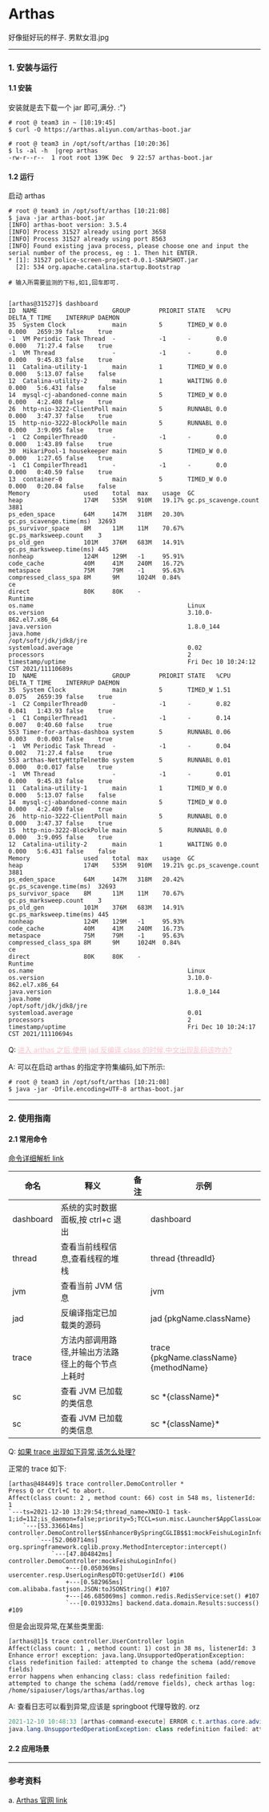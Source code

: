 # Arthas

好像挺好玩的样子. 男默女泪.jpg

---

### 1. 安装与运行

#### 1.1 安装

安装就是去下载一个 jar 即可,满分. :"}

```shell
# root @ team3 in ~ [10:19:45]
$ curl -O https://arthas.aliyun.com/arthas-boot.jar

# root @ team3 in /opt/soft/arthas [10:20:36]
$ ls -al -h  |grep arthas
-rw-r--r--  1 root root 139K Dec  9 22:57 arthas-boot.jar
```

#### 1.2 运行

启动 arthas

```shell
# root @ team3 in /opt/soft/arthas [10:21:08]
$ java -jar arthas-boot.jar
[INFO] arthas-boot version: 3.5.4
[INFO] Process 31527 already using port 3658
[INFO] Process 31527 already using port 8563
[INFO] Found existing java process, please choose one and input the serial number of the process, eg : 1. Then hit ENTER.
* [1]: 31527 police-screen-project-0.0.1-SNAPSHOT.jar
  [2]: 534 org.apache.catalina.startup.Bootstrap

# 输入所需要监测的下标,如1,回车即可.


[arthas@31527]$ dashboard
ID  NAME                     GROUP        PRIORIT STATE   %CPU     DELTA_T TIME    INTERRUP DAEMON
35  System Clock             main         5       TIMED_W 0.0      0.000   2659:39 false    true
-1  VM Periodic Task Thread  -            -1      -       0.0      0.000   71:27.4 false    true
-1  VM Thread                -            -1      -       0.0      0.000   9:45.83 false    true
11  Catalina-utility-1       main         1       TIMED_W 0.0      0.000   5:13.07 false    false
12  Catalina-utility-2       main         1       WAITING 0.0      0.000   5:6.431 false    false
14  mysql-cj-abandoned-conne main         5       TIMED_W 0.0      0.000   4:2.408 false    true
26  http-nio-3222-ClientPoll main         5       RUNNABL 0.0      0.000   3:47.37 false    true
15  http-nio-3222-BlockPolle main         5       RUNNABL 0.0      0.000   3:9.095 false    true
-1  C2 CompilerThread0       -            -1      -       0.0      0.000   1:43.89 false    true
30  HikariPool-1 housekeeper main         5       TIMED_W 0.0      0.000   1:27.65 false    true
-1  C1 CompilerThread1       -            -1      -       0.0      0.000   0:40.59 false    true
13  container-0              main         5       TIMED_W 0.0      0.000   0:20.84 false    false
Memory               used    total  max    usage  GC
heap                 174M    535M   910M   19.17% gc.ps_scavenge.count     3881
ps_eden_space        64M     147M   318M   20.30% gc.ps_scavenge.time(ms)  32693
ps_survivor_space    8M      11M    11M    70.67% gc.ps_marksweep.count    3
ps_old_gen           101M    376M   683M   14.91% gc.ps_marksweep.time(ms) 445
nonheap              124M    129M   -1     95.91%
code_cache           40M     41M    240M   16.72%
metaspace            75M     79M    -1     95.63%
compressed_class_spa 8M      9M     1024M  0.84%
ce
direct               80K     80K    -
Runtime
os.name                                           Linux
os.version                                        3.10.0-862.el7.x86_64
java.version                                      1.8.0_144
java.home                                         /opt/soft/jdk/jdk8/jre
systemload.average                                0.02
processors                                        2
timestamp/uptime                                  Fri Dec 10 10:24:12 CST 2021/11110689s
ID  NAME                     GROUP        PRIORIT STATE   %CPU     DELTA_T TIME    INTERRUP DAEMON
35  System Clock             main         5       TIMED_W 1.51     0.075   2659:39 false    true
-1  C2 CompilerThread0       -            -1      -       0.82     0.041   1:43.93 false    true
-1  C1 CompilerThread1       -            -1      -       0.14     0.007   0:40.60 false    true
553 Timer-for-arthas-dashboa system       5       RUNNABL 0.06     0.003   0:0.003 false    true
-1  VM Periodic Task Thread  -            -1      -       0.04     0.002   71:27.4 false    true
553 arthas-NettyHttpTelnetBo system       5       RUNNABL 0.01     0.000   0:0.017 false    true
-1  VM Thread                -            -1      -       0.01     0.000   9:45.83 false    true
11  Catalina-utility-1       main         1       TIMED_W 0.0      0.000   5:13.07 false    false
14  mysql-cj-abandoned-conne main         5       TIMED_W 0.0      0.000   4:2.409 false    true
26  http-nio-3222-ClientPoll main         5       RUNNABL 0.0      0.000   3:47.37 false    true
15  http-nio-3222-BlockPolle main         5       RUNNABL 0.0      0.000   3:9.095 false    true
12  Catalina-utility-2       main         1       WAITING 0.0      0.000   5:6.431 false    false
Memory               used    total  max    usage  GC
heap                 174M    535M   910M   19.21% gc.ps_scavenge.count     3881
ps_eden_space        64M     147M   318M   20.42% gc.ps_scavenge.time(ms)  32693
ps_survivor_space    8M      11M    11M    70.67% gc.ps_marksweep.count    3
ps_old_gen           101M    376M   683M   14.91% gc.ps_marksweep.time(ms) 445
nonheap              124M    129M   -1     95.93%
code_cache           40M     41M    240M   16.73%
metaspace            75M     79M    -1     95.63%
compressed_class_spa 8M      9M     1024M  0.84%
ce
direct               80K     80K    -
Runtime
os.name                                           Linux
os.version                                        3.10.0-862.el7.x86_64
java.version                                      1.8.0_144
java.home                                         /opt/soft/jdk/jdk8/jre
systemload.average                                0.01
processors                                        2
timestamp/uptime                                  Fri Dec 10 10:24:17 CST 2021/11110694s
```

Q: <u style='color:pink'>进入 arthas 之后,使用 jad 反编译 class 的时候,中文出现乱码该咋办?</u>

A: 可以在启动 arthas 的指定字符集编码,如下所示:

```shell
# root @ team3 in /opt/soft/arthas [10:21:08]
$ java -jar -Dfile.encoding=UTF-8 arthas-boot.jar
```

---

### 2. 使用指南

#### 2.1 常用命令

[命令详细解析 link](https://arthas.aliyun.com/doc/commands.html)

| 命名      | 释义                                              | 备注 | 示例                                   |
| --------- | ------------------------------------------------- | ---- | -------------------------------------- |
| dashboard | 系统的实时数据面板,按 ctrl+c 退出                 |      | dashboard                              |
| thread    | 查看当前线程信息,查看线程的堆栈                   |      | thread {threadId}                      |
| jvm       | 查看当前 JVM 信息                                 |      | jvm                                    |
| jad       | 反编译指定已加载类的源码                          |      | jad {pkgName.className}                |
| trace     | 方法内部调用路径,并输出方法路径上的每个节点上耗时 |      | trace {pkgName.className} {methodName} |
| sc        | 查看 JVM 已加载的类信息                           |      | sc \*{className}\*                     |
| sc        | 查看 JVM 已加载的类信息                           |      | sc \*{className}\*                     |

Q: <u>如果 trace 出现如下异常,该怎么处理?</u>

正常的 trace 如下:

```shell
[arthas@48449]$ trace controller.DemoController *
Press Q or Ctrl+C to abort.
Affect(class count: 2 , method count: 66) cost in 548 ms, listenerId: 1
`---ts=2021-12-10 13:29:54;thread_name=XNIO-1 task-1;id=112;is_daemon=false;priority=5;TCCL=sun.misc.Launcher$AppClassLoader@18b4aac2
    `---[53.336614ms] controller.DemoController$$EnhancerBySpringCGLIB$$1:mockFeishuLoginInfo()
        `---[52.060714ms] org.springframework.cglib.proxy.MethodInterceptor:intercept()
            `---[47.804842ms] controller.DemoController:mockFeishuLoginInfo()
                +---[0.050369ms] usercenter.resp.UserLoginRespDTO:getUserId() #106
                +---[0.582965ms] com.alibaba.fastjson.JSON:toJSONString() #107
                +---[46.685069ms] common.redis.RedisService:set() #107
                `---[0.019332ms] backend.data.domain.Results:success() #109
```

但是会出现异常,在某些类里面:

```shell
[arthas@1]$ trace controller.UserController login
Affect(class count: 1 , method count: 1) cost in 38 ms, listenerId: 3
Enhance error! exception: java.lang.UnsupportedOperationException: class redefinition failed: attempted to change the schema (add/remove fields)
error happens when enhancing class: class redefinition failed: attempted to change the schema (add/remove fields), check arthas log: /home/sipaiuser/logs/arthas/arthas.log
```

A: 查看日志可以看到异常,应该是 springboot 代理导致的. orz

```java
2021-12-10 10:48:33 [arthas-command-execute] ERROR c.t.arthas.core.advisor.Enhancer -Enhancer error, matchingClasses: [class controller.UserController, class controller.UserController$$EnhancerBySpringCGLIB$$2e1d108]
java.lang.UnsupportedOperationException: class redefinition failed: attempted to change the schema (add/remove fields)
```

#### 2.2 应用场景

---

### 参考资料

a. [Arthas 官网 link](https://arthas.aliyun.com/doc/quick-start.html)
